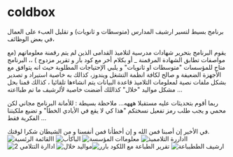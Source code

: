 # coldbox
برنامج  بسيط لتسير ارشيف المدارس (متوسطات و ثانويات) و  تقليل العبء على العمال  في بعض الوظائف، 
 
يقوم البرنامج بتحرير شهادات مدرسية لتلاميذ القدامى الذين لم يتم رقمنة معلوماتهم (مع  مواصفات تطابق الشهادة المرقمنة _ أو بكلام أخر مع كود بار و تقرير مزدوج  ) ،،
 البرنامج متاح للمؤسسات "متوسطات او ثانويات"
 و  يلبي الإحتياجات المطلوبة حيث انه يتوافق مع الأجهزة الضعيفة و صالح لكافة انظمة التشغل ويندوز،  كذالك
به خاصية استيراد و تصدير بشكل ملفات نصية لمعلومات التلاميذ
قاعدة  البيانات يتم انشاءها تلقائيا ،
كذالك قمنا بحل مشكل مواليد "خلال"
كذاللك  أضضت خاصية لألرشيف  ما  تم طبااعته ...
 
ربما أقوم بتحديثات عليه مستقبلا هههه...
ملاحظة بسيطة : للأمانة البرنامج مجاني لكن محمي و يجب طلب رمز تفعيل نسختكم "هذا كي لا يقع في الأيادي الخطأ" و تضيع ملكيتنا الفكرية فقط ...

في الأخير
إن أصبنا فمن الله و إن أخطأنا فمن أنفسنا و من الشيطان
شكرا لوقتك.
![االقائمة  الرئسية](https://user-images.githubusercontent.com/84546664/222123118-e0350342-7565-4b2a-8dae-cef9429457e4.JPG)
![الباكأب](https://user-images.githubusercontent.com/84546664/222123145-4940faf7-a439-4d6d-85d7-fccd57aec35c.JPG)
![معلوماات المؤسسة](https://user-images.githubusercontent.com/84546664/222123161-55a2a9db-561b-442b-a878-08c0be7a4ad3.JPG)
![ااداررة التلامميذ](https://user-images.githubusercontent.com/84546664/222123176-4c5813f4-46ae-474b-ac3f-bc11650537a1.JPG)
![اداارة التتلامي 2](https://user-images.githubusercontent.com/84546664/222123197-9e5a805f-579e-4a4c-b49c-b19d70e0fb47.JPG)
![مواليد خلال](https://user-images.githubusercontent.com/84546664/222123213-aaf03563-5da1-4799-9d49-7fcedbc2de97.JPG)![تقرير الطباعة مع  اللكود بارر](https://user-images.githubusercontent.com/84546664/222123231-a2e26a2e-0e34-484e-8a52-5e9538192fcd.JPG)
![ارشيف الططبباعة](https://user-images.githubusercontent.com/84546664/222123250-49a57193-125e-4274-bebc-bed07de2013f.JPG)

